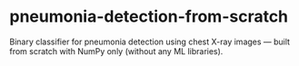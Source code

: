 # pneumonia-detection-from-scratch
Binary classifier for pneumonia detection using chest X-ray images — built from scratch with NumPy only (without any ML libraries).
